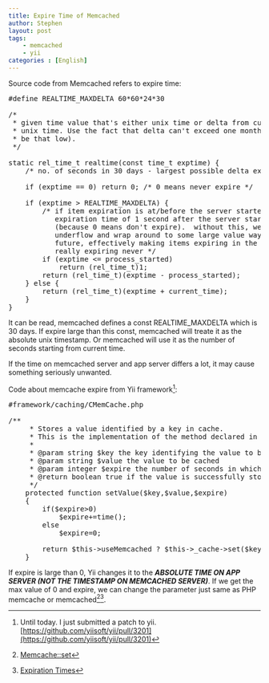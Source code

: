 ```yaml
---
title: Expire Time of Memcached
author: Stephen
layout: post
tags:
    - memcached
    - yii
categories : [English]
---
```

Source code from Memcached refers to expire time:
<pre>
#define REALTIME_MAXDELTA 60*60*24*30

/*
 * given time value that's either unix time or delta from current unix time, return
 * unix time. Use the fact that delta can't exceed one month (and real time value can't
 * be that low).
 */

static rel_time_t realtime(const time_t exptime) {
    /* no. of seconds in 30 days - largest possible delta exptime */
 
    if (exptime == 0) return 0; /* 0 means never expire */
 
    if (exptime > REALTIME_MAXDELTA) {
        /* if item expiration is at/before the server started, give it an
           expiration time of 1 second after the server started.
           (because 0 means don't expire).  without this, we'd
           underflow and wrap around to some large value way in the
           future, effectively making items expiring in the past
           really expiring never */
        if (exptime <= process_started)
            return (rel_time_t)1;
        return (rel_time_t)(exptime - process_started);
    } else {
        return (rel_time_t)(exptime + current_time);
    }
}
</pre>
<!--more-->

It can be read, memcached defines a const REALTIME_MAXDELTA which is 30 days. If expire large than this const, memcached will treate it as the absolute unix timestamp. Or memcached will use it as the number of seconds starting from current time.

If the time on memcached server and app server differs a lot, it may cause something seriously unwanted.

Code about memcache expire from Yii framework[^ft3]:

[^ft3]: Until today. I just submitted a patch to yii. [https://github.com/yiisoft/yii/pull/3201](https://github.com/yiisoft/yii/pull/3201)

<pre>
#framework/caching/CMemCache.php

/**
     * Stores a value identified by a key in cache.
     * This is the implementation of the method declared in the parent class.
     *
     * @param string $key the key identifying the value to be cached
     * @param string $value the value to be cached
     * @param integer $expire the number of seconds in which the cached value will expire. 0 means never expire.
     * @return boolean true if the value is successfully stored into cache, false otherwise
     */
    protected function setValue($key,$value,$expire)
    {
        if($expire>0)
            $expire+=time();
        else
            $expire=0;

        return $this->useMemcached ? $this->_cache->set($key,$value,$expire) : $this->_cache->set($key,$value,0,$expire);
    }
</pre>

If expire is large than 0, Yii changes it to the ***ABSOLUTE TIME ON APP SERVER (NOT THE TIMESTAMP ON MEMCACHED SERVER)***. If we get the max value of 0 and expire, we can change the parameter just same as PHP memcache or memcached[^ft][^ft2].

[^ft]: [Memcache::set](http://www.php.net/manual/en/memcache.set.php)
[^ft2]: [Expiration Times](http://www.php.net/manual/en/memcached.expiration.php)


